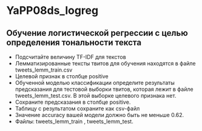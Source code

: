 # YaPP08ds_logreg
## Обучение логистической регрессии с целью определения тональности текста
* Подсчитайте величину TF-IDF для текстов
* Лемматизированные тексты твитов для обучения находятся в файле tweets_lemm_train.csv
* Целевой признак в столбце positive
* Обученной моделью классификации определите результаты предсказания для тестовой выборки твитов, которая лежит в файле tweets_lemm_test.csv. В этой выборке целевого признака нет.
* Сохраните предсказания в столбце positive.
* Таблицу с результатом сохраните как csv-файл
* Значение accuracy вашей модели должно быть не меньше 0.62.
* Файлы: tweets_lemm_train , tweets_lemm_test.
